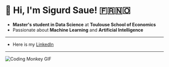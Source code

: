 # 👋 Hi, I'm **Sigurd Saue**! 🇫🇷🇳🇴

- **Master's student in Data Science** at **Toulouse School of Economics**
- Passionate about **Machine Learning** and **Artificial Intelligence**

---

- Here is my [LinkedIn](https://www.linkedin.com/in/sigurd-saue-197243207/)


---

![Coding Monkey GIF](https://media.giphy.com/media/JqmupuTVZYaQX5s094/giphy.gif)
